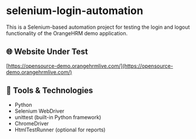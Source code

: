 # selenium-login-automation

This is a Selenium-based automation project for testing the login and logout functionality of the OrangeHRM demo application.

## 🌐 Website Under Test

[https://opensource-demo.orangehrmlive.com/](https://opensource-demo.orangehrmlive.com/)

## 🧰 Tools & Technologies

- Python
- Selenium WebDriver
- unittest (built-in Python framework)
- ChromeDriver
- HtmlTestRunner (optional for reports)
